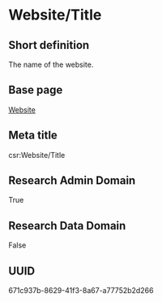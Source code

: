 # Website/Title
## Short definition
The name of the website.
## Base page
[Website](../../Objects/Website.md)
## Meta title
csr:Website/Title
## Research Admin Domain
True
## Research Data Domain
False
## UUID
671c937b-8629-41f3-8a67-a77752b2d266
